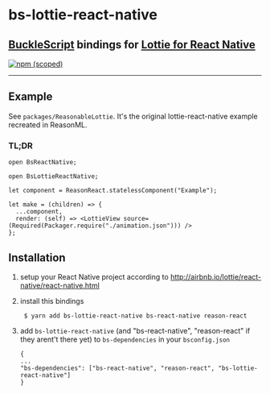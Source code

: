 # bs-lottie-react-native

## [BuckleScript](https://github.com/bucklescript/bucklescript) bindings for [Lottie for React Native](https://github.com/airbnb/lottie-react-native)

[![npm (scoped)](https://img.shields.io/npm/v/bs-lottie-react-native.svg?style=flat-square)](https://www.npmjs.com/package/bs-lottie-react-native)

---

## Example

See `packages/ReasonableLottie`. It's the original lottie-react-native example recreated in ReasonML.

### TL;DR

```reason
open BsReactNative;

open BsLottieReactNative;

let component = ReasonReact.statelessComponent("Example");

let make = (children) => {
  ...component,
  render: (self) => <LottieView source=(Required(Packager.require("./animation.json"))) />
};
```

## Installation

1. setup your React Native project according to http://airbnb.io/lottie/react-native/react-native.html
1. install this bindings
        
        $ yarn add bs-lottie-react-native bs-react-native reason-react
1.  add `bs-lottie-react-native` (and "bs-react-native", "reason-react" if they arent't there yet) to `bs-dependencies` in your `bsconfig.json`

        {
        ...
        "bs-dependencies": ["bs-react-native", "reason-react", "bs-lottie-react-native"]
        }
